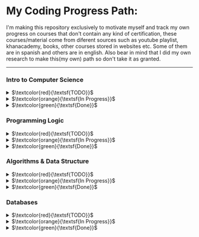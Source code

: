 # My Coding Progress Path:

I'm making this repository exclusively to motivate myself and track my own progress on courses that don't contain any kind of certification, these courses/material come from diferent sources such as youtube playlist, khanacademy, books, other courses stored in websites etc. Some of them are in spanish and others are in english. Also bear in mind that I did my own research to make this(my own) path so don't take it as granted. 

---
### Intro to Computer Science

<details>

<summary>$\textcolor{red}{\textsf{TODO}}$</summary>

- Youtube Playlists
    - **PBS Crash Course - Computer Science**

- Website Courses
    - **Khan Academy - AP Computer Science Principles (Spanish)**

</details>

<details>

<summary>$\textcolor{orange}{\textsf{In Progress}}$</summary>

 - [x] Task 1

</details>

<details>

<summary>$\textcolor{green}{\textsf{Done}}$</summary>

- [x] Task 1

</details>


### Programming Logic

<details>

<summary>$\textcolor{red}{\textsf{TODO}}$</summary>

- Video Courses
    - **TodoCode**
    - **Maxiprograma**

- Books
    - **Metodología de la Programación**

</details>

<details>

<summary>$\textcolor{orange}{\textsf{In Progress}}$</summary>

 - [x] Task 1

</details>

<details>

<summary>$\textcolor{green}{\textsf{Done}}$</summary>

- [x] Task 1

</details>

### Algorithms & Data Structure

<details>

<summary>$\textcolor{red}{\textsf{TODO}}$</summary>

- Youtube Playlists
    - **Data Structures and Algorithms - Bro code**

- Books
    - **Algorithms - Panos Louridass**
    - **Grokking Algorithms - Aditiya**
    - **A Common-Sense Guide to Data Structures and Algorithms - Jay Wengrow**

</details>

<details>

<summary>$\textcolor{orange}{\textsf{In Progress}}$</summary>

 - [x] Task 1

</details>

<details>

<summary>$\textcolor{green}{\textsf{Done}}$</summary>

- [x] Task 1

</details>

### Databases

<details>

<summary>$\textcolor{red}{\textsf{TODO}}$</summary>

- Website Courses
    - **Tutorialesya (Spanish)**
        - **MySQL**
        - **SQL Server**
        - **PostgreSQL**
    - **SQLBolt**
    - **Mode SQL**
    - **SQLZoo**
    - **sqlitetutorial.net**
    - **Learn SQL In 30 Days - Datalemur**

- Youtube Playlists
    - ~~**MySQL tutorial for beginners**~~


</details>

<details>

<summary>$\textcolor{orange}{\textsf{In Progress}}$</summary>

 - [x] Task 1

</details>

<details>

<summary>$\textcolor{green}{\textsf{Done}}$</summary>

- [X] **MySQL tutorial for beginners**

</details>
